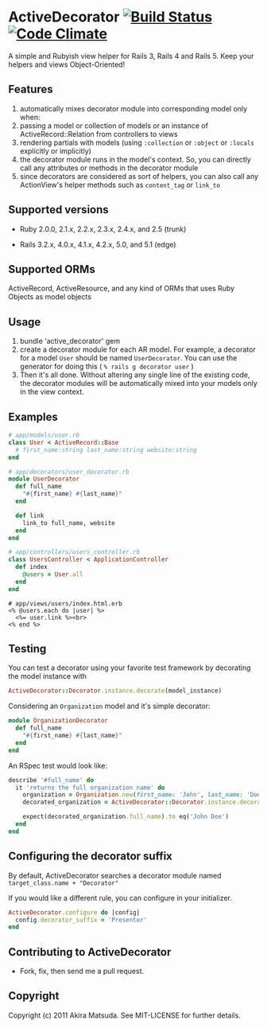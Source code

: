 # ActiveDecorator [![Build Status](https://travis-ci.org/amatsuda/active_decorator.svg?branch=master)](https://travis-ci.org/amatsuda/active_decorator) [![Code Climate](https://codeclimate.com/github/amatsuda/active_decorator/badges/gpa.svg)](https://codeclimate.com/github/amatsuda/active_decorator)

A simple and Rubyish view helper for Rails 3, Rails 4 and Rails 5. Keep your helpers and views Object-Oriented!


## Features ##

1. automatically mixes decorator module into corresponding model only when:
  1. passing a model or collection of models or an instance of ActiveRecord::Relation from controllers to views
  2. rendering partials with models (using `:collection` or `:object` or `:locals` explicitly or implicitly)
2. the decorator module runs in the model's context. So, you can directly call any attributes or methods in the decorator module
3. since decorators are considered as sort of helpers, you can also call any ActionView's helper methods such as `content_tag` or `link_to`


## Supported versions ##

* Ruby 2.0.0, 2.1.x, 2.2.x, 2.3.x, 2.4.x, and 2.5 (trunk)

* Rails 3.2.x, 4.0.x, 4.1.x, 4.2.x, 5.0, and 5.1 (edge)


## Supported ORMs ##

ActiveRecord, ActiveResource, and any kind of ORMs that uses Ruby Objects as model objects


## Usage ##

1. bundle 'active_decorator' gem
2. create a decorator module for each AR model. For example, a decorator for a model `User` should be named `UserDecorator`.
You can use the generator for doing this ( `% rails g decorator user` )
3. Then it's all done. Without altering any single line of the existing code, the decorator modules will be automatically mixed into your models only in the view context.


## Examples ##

```ruby
# app/models/user.rb
class User < ActiveRecord::Base
  # first_name:string last_name:string website:string
end

# app/decorators/user_decorator.rb
module UserDecorator
  def full_name
    "#{first_name} #{last_name}"
  end

  def link
    link_to full_name, website
  end
end

# app/controllers/users_controller.rb
class UsersController < ApplicationController
  def index
    @users = User.all
  end
end
```
```erb
# app/views/users/index.html.erb
<% @users.each do |user| %>
  <%= user.link %><br>
<% end %>
```

## Testing

You can test a decorator using your favorite test framework by decorating the model instance with

```ruby
ActiveDecorator::Decorator.instance.decorate(model_instance)
```

Considering an `Organization` model and it's simple decorator:

```ruby
module OrganizationDecorator
  def full_name
    "#{first_name} #{last_name}"
  end
end
```

An RSpec test would look like:

```ruby
describe '#full_name' do
  it 'returns the full organization name' do
    organization = Organization.new(first_name: 'John', last_name: 'Doe')
    decorated_organization = ActiveDecorator::Decorator.instance.decorate(organization)

    expect(decorated_organization.full_name).to eq('John Doe')
  end
end
```

## Configuring the decorator suffix

By default, ActiveDecorator searches a decorator module named `target_class.name + "Decorator"`

If you would like a different rule, you can configure in your initializer.

```ruby
ActiveDecorator.configure do |config|
  config.decorator_suffix = 'Presenter'
end
```

## Contributing to ActiveDecorator ##

* Fork, fix, then send me a pull request.


## Copyright ##

Copyright (c) 2011 Akira Matsuda. See MIT-LICENSE for further details.
